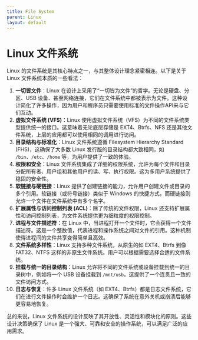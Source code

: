 ```yaml
---
title: File System
parent: Linux
layout: default
---
```


# Linux 文件系统

Linux 的文件系统是其核心特点之一，与其整体设计理念紧密相连。以下是关于 Linux 文件系统本质的一些看法：

1. **一切皆文件**：Linux 在设计上采用了“一切皆为文件”的哲学。无论是硬盘、分区、USB 设备、甚至网络连接，它们在文件系统中都被表示为文件。这种设计简化了许多操作，因为用户和程序员只需要使用标准的文件操作API来与它们互动。
2. **虚拟文件系统 (VFS)**：Linux 使用虚拟文件系统（VFS）为不同的文件系统类型提供统一的接口。这意味着无论底层存储是 EXT4、Btrfs、NFS 还是其他文件系统，上层的应用都可以使用相同的调用进行访问。
3. **目录结构与标准化**：Linux 文件系统遵循 Filesystem Hierarchy Standard (FHS)，这确保了大多数 Linux 发行版的目录结构都大致相同，如 `/bin`、`/etc`、`/home` 等，为用户提供了一致的体验。
4. **权限和安全**：Linux 文件系统集成了详细的权限系统，允许为每个文件和目录分配所有者、用户组和其他用户的读、写、执行权限。这为多用户系统提供了稳固的安全性。
5. **软链接与硬链接**：Linux 提供了创建链接的能力，允许用户创建文件或目录的多个引用。软链接（或符号链接）类似于 Windows 的快捷方式，而硬链接则允许一个文件在文件系统中有多个名字。
6. **扩展属性与访问控制列表 (ACL)**：除了传统的文件权限，Linux 还支持扩展属性和访问控制列表，为文件系统提供更为细粒度的权限控制。
7. **进程与文件描述符**：在 Linux 中，当进程打开一个文件时，它会获得一个文件描述符。这是一个整数值，代表进程和操作系统之间对文件的引用。这种机制使得进程间的文件共享变得简单且高效。
8. **文件系统多样性**：Linux 支持多种文件系统，从原生的如 EXT4、Btrfs 到像 FAT32、NTFS 这样的非原生文件系统。用户可以根据需要选择合适的文件系统。
9. **挂载与统一的目录结构**：Linux 允许将不同的文件系统或设备挂载到统一的目录树中，例如将一个 USB 设备挂载到 `/mnt/usb`。这提供了一个连贯且一致的文件访问方式。
10. **日志与恢复**：许多 Linux 文件系统（如 EXT4、Btrfs）都是日志文件系统，它们在进行文件操作时会维护一个日志。这确保了系统在意外关机或崩溃后能够更容易地恢复。

总的来说，Linux 文件系统的设计反映了其开放性、灵活性和模块化的原则。这些设计决策确保了 Linux 是一个强大、可靠和安全的操作系统，可以满足广泛的应用需求。
